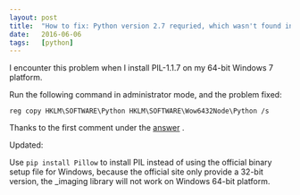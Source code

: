 ```yaml
---
layout: post
title:  "How to fix: Python version 2.7 requried, which wasn't found in the registry"
date:   2016-06-06
tags:   [python]
---
```


I encounter this problem when I install PIL-1.1.7 on my 64-bit Windows 7 platform.

Run the following command in administrator mode, and the problem fixed:

```
reg copy HKLM\SOFTWARE\Python HKLM\SOFTWARE\Wow6432Node\Python /s
```

Thanks to the first comment under the [answer](http://stackoverflow.com/a/15802648) .

Updated:

Use `pip install Pillow` to install PIL instead of using the official binary setup file for Windows, because the official site only provide a 32-bit version, the _imaging library will not work on Windows 64-bit platform.
